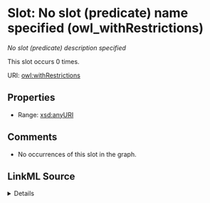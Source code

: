 

# Slot: No slot (predicate) name specified (owl_withRestrictions)


_No slot (predicate) description specified_






This slot occurs 0 times.


URI: [owl:withRestrictions](http://www.w3.org/2002/07/owl#withRestrictions)



<!-- no inheritance hierarchy -->








## Properties

* Range: [xsd:anyURI](http://www.w3.org/2001/XMLSchema#anyURI)





## Comments

* No occurrences of this slot in the graph.



## LinkML Source

<details>

```yaml
name: owl_withRestrictions
annotations:
  count:
    tag: count
    value: 0
description: No slot (predicate) description specified
title: No slot (predicate) name specified
comments:
- No occurrences of this slot in the graph.
from_schema: fio-kg
rank: 1000
domain: owl_withRestrictions
slot_uri: owl:withRestrictions
alias: owl_withRestrictions
range: uri

```
</details>